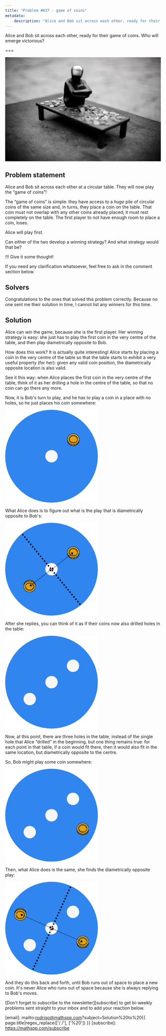 ```yaml
---
title: "Problem #037 - game of coins"
metadata:
    description: "Alice and Bob sit across each other, ready for their game of coins. Who will emerge victorious?"
---
```


Alice and Bob sit across each other, ready for their game of coins.
Who will emerge victorious?

===

![](thumbnail.png "Photo by 𝓴𝓘𝓡𝓚 𝕝𝔸𝕀 on Unsplash.")

## Problem statement

Alice and Bob sit across each other at a circular table.
They will now play the “game of coins”!

The “game of coins” is simple:
they have access to a _huge_ pile of circular coins of the same size and,
in turns, they place a coin on the table.
That coin must not overlap with any other coins already placed; it must rest completely on the table.
The first player to not have enough room to place a coin, loses.

Alice will play first.

Can either of the two develop a winning strategy?
And what strategy would that be?

!!! Give it some thought!

If you need any clarification whatsoever, feel free to ask in the comment section below.


## Solvers

Congratulations to the ones that solved this problem correctly.
Because no one sent me their solution in time, I cannot list any winners for this time.


## Solution

Alice can win the game, because she is the first player.
Her winning strategy is easy:
she just has to play the first coin in the very centre of the table,
and then play diametrically opposite to Bob.

How does this work?
It is actually quite interesting!
Alice starts by placing a coin in the very centre of the table
so that the table starts to exhibit a very useful property (for her):
given any valid coin position, the diametrically opposite location
is also valid.

See it this way: when Alice places the first coin in the very centre of the table,
think of it as her drilling a hole in the centre of the table,
so that no coin can go there any more.

Now, it is Bob's turn to play, and he has to play a coin in a place with no holes,
so he just places his coin somewhere:

![](_bob_first_move.webp)

What Alice does is to figure out what is the play that is diametrically
opposite to Bob's:

![](_alice_first_reply.webp)

After she replies, you can think of it as if their coins now also drilled
holes in the table:

![](_restored.webp)

Now, at this point, there are three holes in the table, instead of the single
hole that Alice “drilled” in the beginning, but one thing remains true:
for each point in that table, if a coin would fit there, then it would also
fit in the same location, but diametrically opposite to the centre.

So, Bob might play some coin somewhere:

![](_bob_snd_move.webp)

Then, what Alice does is the same, she finds the diametrically opposite play:

![](_alice_snd_reply.webp)

And they do this back and forth, until Bob runs out of space to place a new coin.
It's never Alice who runs out of space because she is always replying
to Bob's moves.


[Don't forget to subscribe to the newsletter][subscribe] to get bi-weekly
problems sent straight to your inbox and to add your reaction below.

[email]: mailto:rodrigo@mathspp.com?subject=Solution%20to%20{{ page.title|regex_replace(['/ /'], ['%20']) }}
[subscribe]: https://mathspp.com/subscribe
